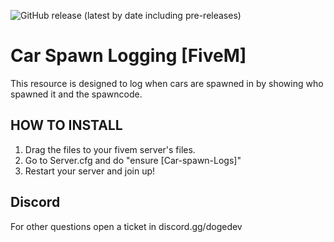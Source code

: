 ![GitHub release (latest by date including pre-releases)](https://img.shields.io/github/v/release/navendu-pottekkat/awesome-readme?include_prereleases)
# Car Spawn Logging [FiveM]
This resource is designed to log when cars are spawned in by showing who spawned it and the spawncode.

## HOW TO INSTALL

1. Drag the files to your fivem server's files.
2. Go to Server.cfg and do "ensure [Car-spawn-Logs]"
3. Restart your server and join up!

## Discord
For other questions open a ticket in discord.gg/dogedev
